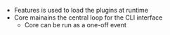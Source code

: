 - Features is used to load the plugins at runtime
- Core mainains the central loop for the CLI interface
    - Core can be run as a one-off event
